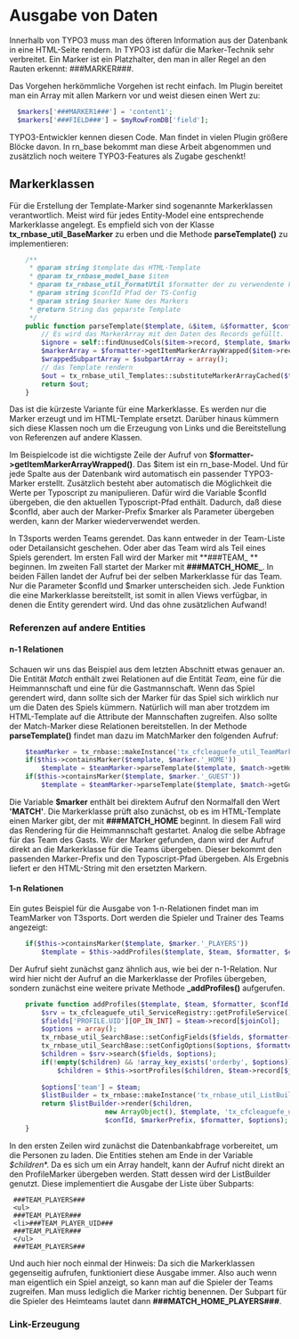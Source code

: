 # Ausgabe von Daten

Innerhalb von TYPO3 muss man des öfteren Information aus der Datenbank in eine HTML-Seite rendern. In TYPO3 ist dafür die Marker-Technik sehr verbreitet. Ein Marker ist ein Platzhalter, den man in aller Regel an den Rauten erkennt: ###MARKER###.

Das Vorgehen herkömmliche Vorgehen ist recht einfach. Im Plugin bereitet man ein Array mit allen Markern vor und weist diesen einen Wert zu:

```php
  $markers['###MARKER1###'] = 'content1';
  $markers['###FIELD###'] = $myRowFromDB['field'];
```
TYPO3-Entwickler kennen diesen Code. Man findet in vielen Plugin größere Blöcke davon. In rn_base bekommt man diese Arbeit abgenommen und zusätzlich noch weitere TYPO3-Features als Zugabe geschenkt!

## Markerklassen
Für die Erstellung der Template-Marker sind sogenannte Markerklassen verantwortlich. Meist wird für jedes Entity-Model eine entsprechende Markerklasse angelegt. Es empfield sich von der Klasse **tx_rnbase_util_BaseMarker** zu erben und die Methode **parseTemplate()** zu implementieren:

```php
	/**
	 * @param string $template das HTML-Template
	 * @param tx_rnbase_model_base $item
	 * @param tx_rnbase_util_FormatUtil $formatter der zu verwendente Formatter
	 * @param string $confId Pfad der TS-Config
	 * @param string $marker Name des Markers
	 * @return String das geparste Template
	 */
	public function parseTemplate($template, &$item, &$formatter, $confId, $marker) {
		// Es wird das MarkerArray mit den Daten des Records gefüllt.
		$ignore = self::findUnusedCols($item->record, $template, $marker);
		$markerArray = $formatter->getItemMarkerArrayWrapped($item->record, $confId , $ignore, $marker.'_', $item->getColumnNames());
		$wrappedSubpartArray = $subpartArray = array();
		// das Template rendern
		$out = tx_rnbase_util_Templates::substituteMarkerArrayCached($template, $markerArray, $subpartArray, $wrappedSubpartArray);
		return $out;
	}
```
Das ist die kürzeste Variante für eine Markerklasse. Es werden nur die Marker erzeugt und im HTML-Template ersetzt. Darüber hinaus kümmern sich diese Klassen noch um die Erzeugung von Links und die Bereitstellung von Referenzen auf andere Klassen.

Im Beispielcode ist die wichtigste Zeile der Aufruf von **$formatter->getItemMarkerArrayWrapped()**. Das $item ist ein rn_base-Model. Und für jede Spalte aus der Datenbank wird automatisch ein passender TYPO3-Marker erstellt. Zusätzlich besteht aber automatisch die Möglichkeit die Werte per Typoscript zu manipulieren. Dafür wird die Variable $confId übergeben, die den aktuellen Typoscript-Pfad enthält. Dadurch, daß diese $confId, aber auch der Marker-Prefix $marker als Parameter übergeben werden, kann der Marker wiederverwendet werden.

In T3sports werden Teams gerendet. Das kann entweder in der Team-Liste oder Detailansicht geschehen. Oder aber das Team wird als Teil eines Spiels gerendert. Im ersten Fall wird der Marker mit **###TEAM_ ** beginnen. Im zweiten Fall startet der Marker mit **###MATCH_HOME_**. In beiden Fällen landet der Aufruf bei der selben Markerklasse für das Team. Nur die Parameter $confId und $marker unterscheiden sich. Jede Funktion die eine Markerklasse bereitstellt, ist somit in allen Views verfügbar, in denen die Entity gerendert wird. Und das ohne zusätzlichen Aufwand!

### Referenzen auf andere Entities
#### n-1 Relationen
Schauen wir uns das Beispiel aus dem letzten Abschnitt etwas genauer an. Die Entität *Match* enthält zwei Relationen auf die Entität *Team*, eine für die Heimmannschaft und eine für die Gastmannschaft. Wenn das Spiel gerendert wird, dann sollte sich der Marker für das Spiel sich wirklich nur um die Daten des Spiels kümmern. Natürlich will man aber trotzdem im HTML-Template auf die Attribute der Mannschaften zugreifen. Also sollte der Match-Marker diese Relationen bereitstellen. In der Methode **parseTemplate()** findet man dazu im MatchMarker den folgenden Aufruf:
```php
	$teamMarker = tx_rnbase::makeInstance('tx_cfcleaguefe_util_TeamMarker');
	if($this->containsMarker($template, $marker.'_HOME'))
		$template = $teamMarker->parseTemplate($template, $match->getHome(), $formatter, $confId.'home.', $marker.'_HOME');
	if($this->containsMarker($template, $marker.'_GUEST'))
		$template = $teamMarker->parseTemplate($template, $match->getGuest(), $formatter, $confId.'guest.', $marker.'_GUEST');
```
Die Variable **$marker** enthält bei direktem Aufruf den Normalfall den Wert **'MATCH'**. Die Markerklasse prüft also zunächst, ob es im HTML-Template einen Marker gibt, der mit **###MATCH_HOME** beginnt. In diesem Fall wird das Rendering für die Heimmannschaft gestartet. Analog die selbe Abfrage für das Team des Gasts. Wir der Marker gefunden, dann wird der Aufruf direkt an die Markerklasse für die Teams übergeben. Dieser bekommt den passenden Marker-Prefix und den Typoscript-Pfad übergeben. Als Ergebnis liefert er den HTML-String mit den ersetzten Markern.

#### 1-n Relationen
Ein gutes Beispiel für die Ausgabe von 1-n-Relationen findet man im TeamMarker von T3sports. Dort werden die Spieler und Trainer des Teams angezeigt:
```php
	if($this->containsMarker($template, $marker.'_PLAYERS'))
		$template = $this->addProfiles($template, $team, $formatter, $confId.'player.', $marker.'_PLAYER','players');
```
Der Aufruf sieht zunächst ganz ähnlich aus, wie bei der n-1-Relation. Nur wird hier nicht der Aufruf an die Markerklasse der Profiles übergeben, sondern zunächst eine weitere private Methode **_addProfiles()** aufgerufen. 

```php
	private function addProfiles($template, $team, $formatter, $confId, $markerPrefix, $joinCol) {
		$srv = tx_cfcleaguefe_util_ServiceRegistry::getProfileService();
		$fields['PROFILE.UID'][OP_IN_INT] = $team->record[$joinCol];
		$options = array();
		tx_rnbase_util_SearchBase::setConfigFields($fields, $formatter->configurations, $confId.'fields.');
		tx_rnbase_util_SearchBase::setConfigOptions($options, $formatter->configurations, $confId.'options.');
		$children = $srv->search($fields, $options);
		if(!empty($children) && !array_key_exists('orderby', $options)) // Default sorting
			$children = $this->sortProfiles($children, $team->record[$joinCol]);
	
		$options['team'] = $team;
		$listBuilder = tx_rnbase::makeInstance('tx_rnbase_util_ListBuilder');
		return $listBuilder->render($children,
						new ArrayObject(), $template, 'tx_cfcleaguefe_util_ProfileMarker',
						$confId, $markerPrefix, $formatter, $options);
	}
```
In den ersten Zeilen wird zunächst die Datenbankabfrage vorbereitet, um die Personen zu laden. Die Entities stehen am Ende in der Variable *$children**. Da es sich um ein Array handelt, kann der Aufruf nicht direkt an den ProfileMarker übergeben werden. Statt dessen wird der ListBuilder genutzt. Diese implementiert die Ausgabe der Liste über Subparts:
```
 ###TEAM_PLAYERS###
 <ul>
 ###TEAM_PLAYER###
 <li>###TEAM_PLAYER_UID###
 ###TEAM_PLAYER###
 </ul>
 ###TEAM_PLAYERS###
```
Und auch hier noch einmal der Hinweis: Da sich die Markerklassen gegenseitig aufrufen, funktioniert diese Ausgabe immer. Also auch wenn man eigentlich ein Spiel anzeigt, so kann man auf die Spieler der Teams zugreifen. Man muss lediglich die Marker richtig benennen. Der Subpart für die Spieler des Heimteams lautet dann **###MATCH_HOME_PLAYERS###**.


### Link-Erzeugung


